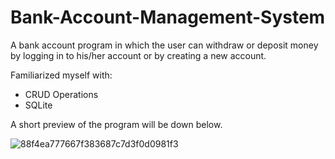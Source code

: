 # Bank-Account-Management-System
A bank account program in which the user can withdraw or deposit money by logging in to his/her account or by creating a new account.

Familiarized myself with: 
 - CRUD Operations
 - SQLite 
 
A short preview of the program will be down below.


![88f4ea777667f383687c7d3f0d0981f3](https://user-images.githubusercontent.com/104338193/177186094-bb4119bd-7768-4332-b1fa-a73a55c5c9a3.gif)
